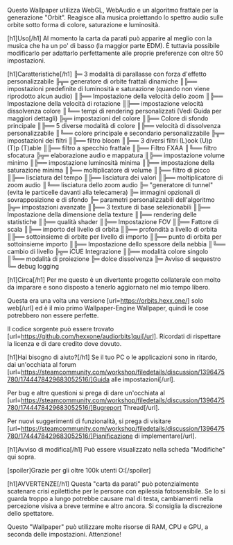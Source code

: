 Questo Wallpaper utilizza WebGL, WebAudio e un algoritmo frattale per la generazione "Orbit". Reagisce alla musica proiettando lo spettro audio sulle orbite sotto forma di colore, saturazione e luminosità.

[h1]Uso[/h1]
Al momento la carta da parati può apparire al meglio con la musica che ha un po' di basso (la maggior parte EDM).
È tuttavia possibile modificarlo per adattarlo perfettamente alle proprie preferenze con oltre 50 impostazioni.

[h1]Caratteristiche[/h1]
╠═ 3 modalità di parallasse con forza d'effetto personalizzabile
╠╦═ generatore di orbite frattali dinamiche
║╠══ impostazioni predefinite di luminosità e saturazione (quando non viene riprodotto alcun audio)
║╠══ Impostazione della velocità dello zoom
║╠══ Impostazione della velocità di rotazione
║╠══ impostazione velocità dissolvenza colore
║╚══ tempi di rendering personalizzati (Vedi Guida per maggiori dettagli)
╠╦═ impostazioni del colore
║╠══ Colore di sfondo principale
║╠══ 5 diverse modalità di colore
║╠══ velocità di dissolvenza personalizzabile
║╚══ colore principale e secondario personalizzabile
╠╦═ impostazioni dei filtri
║╠══ filtro bloom
║╠══ 3 diversi filtri (L)ook (U)p (T)p (T)able
║╠══ filtro a specchio frattale
║╠══ Filtro FXAA
║╚══ filtro sfocatura
╠╦═ elaborazione audio e mappatura
║╠══ impostazione volume minimo
║╠══ impostazione luminosità minima
║╠══ impostazione della saturazione minima
║╠══ moltiplicatore di volume
║╠══ filtro di picco
║╠══ lisciatura del tempo
║╠══ lisciatura dei valori
║╠══ moltiplicatore di zoom audio
║╚══ lisciatura dello zoom audio
╠═ "generatore di tunnel" (evita le particelle davanti alla telecamera)
╠═ immagini opzionali di sovrapposizione e di sfondo
╠═ parametri personalizzabili dell'algoritmo
╠╦═ impostazioni avanzate
║╠══ 3 texture di base selezionabili
║╠══ Impostazione della dimensione della texture
║╠══ rendering delle statistiche
║╠══ qualità shader
║╠══ Impostazione FOV
║╠══ Fattore di scala
║╠══ importo del livello di orbita
║╠══ profondità a livello di orbita
║╠══ sottoinsieme di orbite per livello di importo
║╠══ punto di orbita per sottoinsieme importo
║╠══ Impostazione dello spessore della nebbia
║╚══ cambio di livello
╠╦═ iCUE Integrazione
║╠══ modalità colore singolo
║╚══ modalità di proiezione
╠═ dolce dissolvenza
╠═ Avviso di sequestro
╚═ debug logging

[h1]Circa[/h1]
Per me questo è un divertente progetto collaterale con molto da imparare e sono disposto a tenerlo aggiornato nel mio tempo libero. 

Questa era una volta una versione [url=https://orbits.hexx.one/] solo web[/url] ed è il mio primo Wallpaper-Engine Wallpaper, quindi le cose potrebbero non essere perfette.

Il codice sorgente può essere trovato [url=https://github.com/hexxone/audiorbits]qui[/url]. Ricordati di rispettare la licenza e di dare credito dove dovuto.


[h1]Hai bisogno di aiuto?[/h1]
Se il tuo PC o le applicazioni sono in ritardo, dai un'occhiata al forum [url=https://steamcommunity.com/workshop/filedetails/discussion/1396475780/1744478429683052516/]Guida alle impostazioni[/url].

Per bug e altre questioni si prega di dare un'occhiata al [url=https://steamcommunity.com/workshop/filedetails/discussion/1396475780/1744478429683052516/]Bugreport Thread[/url].

Per nuovi suggerimenti di funzionalità, si prega di visitare [url=https://steamcommunity.com/workshop/filedetails/discussion/1396475780/1744478429683052516/]Pianificazione di implementare[/url].


[h1]Avviso di modifica[/h1]
Può essere visualizzato nella scheda "Modifiche" qui sopra.


[spoiler]Grazie per gli oltre 100k utenti O:[/spoiler]


[h1]AVVERTENZE[/h1]
Questa "carta da parati" può potenzialmente scatenare crisi epilettiche per le persone con epilessia fotosensibile.
Se lo si guarda troppo a lungo potrebbe causare mal di testa, cambiamenti nella percezione visiva a breve termine e altro ancora.
Si consiglia la discrezione dello spettatore.

Questo "Wallpaper" può utilizzare molte risorse di RAM, CPU e GPU, a seconda delle impostazioni.
Attenzione!